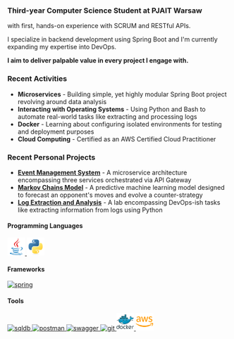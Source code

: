### Third-year Computer Science Student at PJAIT Warsaw

with first, hands-on experience with SCRUM and RESTful APIs.  

I specialize in backend development using Spring Boot and I'm currently expanding my expertise into DevOps.  


**I aim to deliver palpable value in every project I engage with.**

### Recent Activities

- **Microservices** - Building simple, yet highly modular Spring Boot project revolving around data analysis
- **Interacting with Operating Systems** - Using Python and Bash to automate real-world tasks like extracting and processing logs
- **Docker** - Learning about configuring isolated environments for testing and deployment purposes
- **Cloud Computing** - Certified as an AWS Certified Cloud Practitioner

### Recent Personal Projects

- **[Event Management System](https://github.com/kanakx/ems-api-microservices.git)** - A microservice architecture encompassing three services orchestrated via API Gateway
- **[Markov Chains Model](https://github.com/kanakx/markov-chains-model.git)** - A predictive machine learning model designed to forecast an opponent's moves and evolve a counter-strategy
- **[Log Extraction and Analysis](https://github.com/kanakx/log-analysis-lab.git)** - A lab encompassing DevOps-ish tasks like extracting information from logs using Python

#### Programming Languages

<p style="text-align: left;">

<a href="https://www.java.com" target="_blank" rel="noreferrer"> 
    <img src="https://raw.githubusercontent.com/devicons/devicon/master/icons/java/java-original.svg" alt="java" width="40" height="40"/> 
</a>

<a href="https://www.python.org" target="_blank" rel="noreferrer">
    <img src="https://raw.githubusercontent.com/devicons/devicon/master/icons/python/python-original.svg" alt="python" width="40" height="40"/> 
</a>

</p>

#### Frameworks

<p style="text-align: left;">

<a href="https://spring.io/" target="_blank" rel="noreferrer"> 
    <img src="https://www.vectorlogo.zone/logos/springio/springio-icon.svg" alt="spring" width="40" height="40"/>
</a>

</p>

#### Tools

<p style="text-align: left;">

<a href="https://www.ibm.com/docs/en/db2/11.5?topic=fundamentals-sql" target="_blank" rel="noreferrer"> 
    <img src="https://www.svgrepo.com/show/331760/sql-database-generic.svg" alt="sqldb" width="40" height="40"/> 
</a>

<a href="https://postman.com" target="_blank" rel="noreferrer"> 
    <img src="https://www.vectorlogo.zone/logos/getpostman/getpostman-icon.svg" alt="postman" width="40" height="40"/> 
</a>

<a href="https://swagger.io" target="_blank" rel="noreferrer"> 
    <img src="https://static-00.iconduck.com/assets.00/swagger-icon-1024x1024-09037v1r.png" alt="swagger" width="40" height="40"/> 
</a>

<a href="https://git-scm.com/" target="_blank" rel="noreferrer"> 
    <img src="https://www.vectorlogo.zone/logos/git-scm/git-scm-icon.svg" alt="git" width="40" height="40"/> 
</a>

<a href="https://www.docker.com/" target="_blank" rel="noreferrer"> 
    <img src="https://raw.githubusercontent.com/devicons/devicon/master/icons/docker/docker-original-wordmark.svg" alt="docker" width="40" height="40"/> 
</a>

<a href="https://aws.amazon.com" target="_blank" rel="noreferrer"> 
    <img src="https://raw.githubusercontent.com/devicons/devicon/6910f0503efdd315c8f9b858234310c06e04d9c0/icons/amazonwebservices/amazonwebservices-plain-wordmark.svg" alt="aws" width="40" height="40"/> 
</a>

</p>
